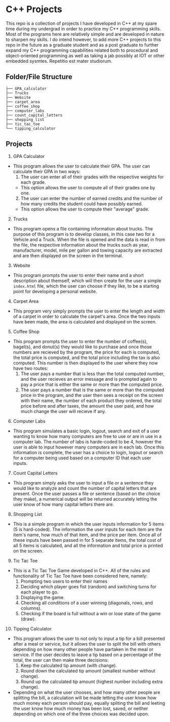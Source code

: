 # C++ Projects

This repo is a collection of projects I have developed in C++ at my spare time during my undergrad in order to practice my C++ programming skills. Most of the programs here are relatively simple and are developed in nature to sharpen my skills. I do intend however, to add more C++ projects to this repo in the future as a graduate student and as a post graduate to further expand my C++ programming capabilities related both to procedural and object-oriented programming as well as taking a jab possibly at IOT or other embedded sysmtes. Repetitio est mater studiorum.

## Folder/File Structure

```plaintext
├── GPA_calculator
├── Trucks
├── Website
├── carpet_area
├── coffee_shop
├── computer_labs
├── count_capital_letters
├── shopping_list
├── tic_tac_toe
└── tipping_calculator
```

## Projects

1. GPA Calculator
- This program allows the user to calculate their GPA. The user can calculate their GPA in two ways:
  1. The user can enter all of their grades with the respective weights for each grade.
  - This option allows the user to compute all of their grades one by one.
  2. The user can enter the number of earned credits and the number of how many credits the student could have possibly earned.
  - This option allows the user to compute their "average" grade.
2. Trucks
- This program opens a file containing information about trucks. The purpose of this program is to develop classes, in this case two for a Vehicle and a Truck. When the file is opened and the data is read in from the file, the respective information about the trucks such as year, manufacturer, model, mile per gallon and towing capacity are extracted and are then displayed on the screen in the terminal.
3. Website
- This program prompts the user to enter their name and a short description about themself, which will then create for the user a simple `index.html` file, which the user can choose if they like, to be a starting point for developing a personal website. 
4. Carpet Area
- This program very simply prompts the user to enter the length and width of a carpet in order to calculate the carpet's area. Once the two inputs have been made, the area is calculated and displayed on the screen.
5. Coffee Shop
- This program prompts the user to enter the number of coffee(s), bagel(s), and donut(s) they would like to purchase and once those numbers are recieved by the program, the price for each is computed, the total price is computed, and the total price including the tax is also computed. This number is then displayed to the user where they now have two routes:
  1. The user pays a number that is less than the total computed number, and the user recieves an error message and is prompted again to pay a price that is either the same or more than the computed price.
  2. The user pays a number that is the same or more than the computed price in the program, and the user then sees a receipt on the screen with their name, the number of each product they ordered, the total price before and after taxes, the amount the user paid, and how much change the user will recieve if any. 
6. Computer Labs
- This program simulates a basic login, logout, search and exit of a user wanting to know how many computers are free to use or are in use in a computer lab. The number of labs is harde-coded to be 4, however the user is able to input however many computers are in each lab. Once this information is complete, the user has a choice to login, logout or search for a computer being used based on a computer ID that each user inputs. 
7. Count Capital Letters
- This program simply asks the user to input a file or a sentence they would like to analyze and count the number of capital letters that are present. Once the user passes a file or sentence (based on the choice they make), a numerical output will be returned accurately letting the user know of how many capital letters there are. 
8. Shopping List
- This is a simple program in which the user inputs information for 5 items (5 is hard-coded). The information the user inputs for each item are the item's name, how much of that item, and the price per item. Once all of these inputs have been passed in for 5 separate items, the total cost of all 5 items is calculated, and all the information and total price is printed on the screen. 
9. Tic Tac Toe
- This is a Tic Tac Toe Game developed in C++. All of the rules and functionality of Tic Tac Toe have been considered here, namely:
  1. Prompting two users to enter their names
  2. Deciding which player goes fist (random) and switching turns for each player to go.
  3. Displaying the game.
  4. Checking all conditions of a user winning (diagonals, rows, and columns).
  5. Checking if the board is full without a win or lose state of the game (draw).
10. Tipping Calculator
- This program allows the user to not only to input a tip for a bill presented after a meal or service, but it allows the user to split the bill with others depending on how many other people have partaken in the meal or service. If the user decides to leave a tip based on a percentage of the total, the user can then make three decisions:
  1. Keep the calculated tip amount (with change).
  2. Round down the calculated tip amount (smallest number without change).
  3. Round up the calculated tip amount (highest number including extra change).
- Depending on what the user chooses, and how many other people are splitting the bill, a calculation will be made letting the user know how much money each person should pay, equally spliting the bill and leeting the user know how much money has been lost, saved, or neither depending on which one of the three choices was decided upon.
